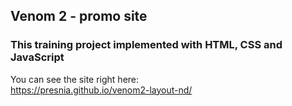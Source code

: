 ## Venom 2 - promo site

### This training project implemented with HTML, CSS and JavaScript

You can see the site right here:<br>
https://presnia.github.io/venom2-layout-nd/
